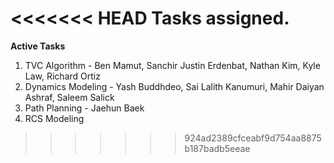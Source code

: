 <<<<<<< HEAD
Tasks assigned.
=======
**Active Tasks**

1. TVC Algorithm - Ben Mamut, Sanchir Justin Erdenbat, Nathan Kim, Kyle Law, Richard Ortiz
2. Dynamics Modeling - Yash Buddhdeo, Sai Lalith Kanumuri, Mahir Daiyan Ashraf, Saleem Salick
3. Path Planning - Jaehun Baek
4. RCS Modeling
>>>>>>> 924ad2389cfceabf9d754aa8875b187badb5eeae
